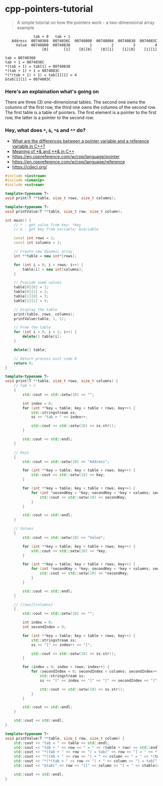 # cpp-pointers-tutorial
> A simple tutorial on how the pointers work - a two-dimensional array example

```
             tab + 0   tab + 1
   Address  00740368  0074036C  00740800  00740804  00740838  0074083C
     Value  00740800  00740838         1         2         3         4
                 [0]       [1]    [0][0]    [0][1]    [1][0]    [1][1]

tab = 00740368
tab + 1 = 0074036C
*(tab + 1) = tab[1] = 00740838
*(tab + 1) + 1 = 0074083C
*(*(tab + 1) + 1) = tab[1][1] = 4
&tab[1][1] = 0074083C
```

### Here's an explaination what's going on

There are three (3) one-dimensional tables. The second one owns the columns of the first row, the third one owns the columns of the second row. The first table is a table of pointers. The first element is a pointer to the first row, the latter is a pointer to the second row.

### Hey, what does `*`, `&`, `*&` and `**` do?

- [What are the differences between a pointer variable and a reference variable in C++?](https://stackoverflow.com/questions/57483/what-are-the-differences-between-a-pointer-variable-and-a-reference-variable-in)
- [Meaning of *& and **& in C++](https://stackoverflow.com/questions/5789806/meaning-of-and-in-c)
- https://en.cppreference.com/w/cpp/language/pointer
- https://en.cppreference.com/w/cpp/language/reference
- https://cdecl.org/

```cpp
#include <iostream>
#include <iomanip>
#include <sstream>

template<typename T>
void print(T **table, size_t rows, size_t columns);

template<typename T>
void printValue(T **table, size_t row, size_t column);

int main() {
    // * - get value from key: *key
    // & - get key from variable: &variable

    const int rows = 2;
    const int columns = 2;

    // Create new dynamic array
    int **table = new int*[rows];

    for (int i = 0; i < rows; i++) {
        table[i] = new int[columns];
    }

    // Provide some values
    table[0][0] = 1;
    table[0][1] = 2;
    table[1][0] = 3;
    table[1][1] = 4;

    // Display the table
    print(table, rows, columns);
    printValue(table, 1, 1);

    // Free the table
    for (int i = 0; i < 2; i++) {
        delete[] table[i];
    }

    delete[] table;

    // Return process exit code 0
    return 0;
}

template<typename T>
void print(T **table, size_t rows, size_t columns) {
    // tab + n
    {
        std::cout << std::setw(10) << "";

        int index = 0;
        for (int **key = table; key < table + rows; key++) {
            std::stringstream ss;
            ss << "tab + " << index++;

            std::cout << std::setw(10) << ss.str();
        }

        std::cout << std::endl;
    }

    // Keys
    {
        std::cout << std::setw(10) << "Address";

        for (int **key = table; key < table + rows; key++) {
            std::cout << std::setw(10) << key;
        }

        for (int **key = table; key < table + rows; key++) {
            for (int *secondKey = *key; secondKey < *key + columns; secondKey++) {
                std::cout << std::setw(10) << secondKey;
            }
        }

        std::cout << std::endl;
    }

    // Values
    {
        std::cout << std::setw(10) << "Value";

        for (int **key = table; key < table + rows; key++) {
            std::cout << std::setw(10) << *key;
        }

        for (int **key = table; key < table + rows; key++) {
            for (int *secondKey = *key; secondKey < *key + columns; secondKey++) {
                std::cout << std::setw(10) << *secondKey;
            }
        }

        std::cout << std::endl;
    }

    // [rows][columns]
    {
        std::cout << std::setw(10) << "";

        int index = 0;
        int secondIndex = 0;

        for (int **key = table; key < table + rows; key++) {
            std::stringstream ss;
            ss << "[" << index++ << "]";

            std::cout << std::setw(10) << ss.str();
        }

        for (index = 0; index < rows; index++) {
            for (secondIndex = 0; secondIndex < columns; secondIndex++) {
                std::stringstream ss;
                ss << "[" << index << "]" << "[" << secondIndex << "]";

                std::cout << std::setw(10) << ss.str();
            }
        }

        std::cout << std::endl;
    }

    std::cout << std::endl;
}

template<typename T>
void printValue(T **table, size_t row, size_t column) {
    std::cout << "tab = " << table << std::endl;
    std::cout << "tab + " << row << " = " << (table + row) << std::endl;
    std::cout << "*(tab + " << row << ") = tab[" << row << "] = " << *(table + row) << std::endl;
    std::cout << "*(tab + " << row << ") + " << column << " = " << *(table + row) + column << std::endl;
    std::cout << "*(*(tab + " << row << ") + " << column << ") = tab[" << row << "][" << column << "] = " << *(*(table + row) + column) << std::endl;
    std::cout << "&tab[" << row << "][" << column << "] = " << &table[row][column] << std::endl;

    std::cout << std::endl;
}
```
